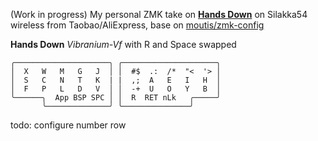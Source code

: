 (Work in progress) My personal ZMK take on [**Hands Down**](http://handsdownlayout.com) on Silakka54 wireless from Taobao/AliExpress, base on  [moutis/zmk-config](https://github.com/moutis/zmk-config)

**Hands Down** *Vibranium-Vf* with R and Space swapped
```
╭─────────────────────╮ ╭─────────────────────╮
│  X   W   M   G   J  │ │  #$  .:  /*  "<  '> │
│  S   C   N   T   K  | |  ,;  A   E   I   H  │
│  F   P   L   D   V  │ │  -+  U   O   Y   B  │
╰──────╮  App BSP SPC │ │  R  RET nLk   ╭─────╯
       ╰──────────────╯ ╰───────────────╯
```
todo: 
configure number row

